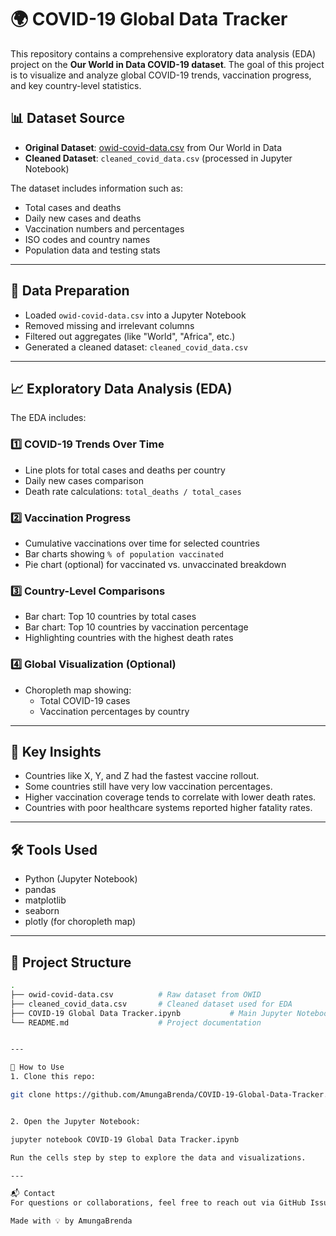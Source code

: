 # 🌍 COVID-19 Global Data Tracker

This repository contains a comprehensive exploratory data analysis (EDA) project on the **Our World in Data COVID-19 dataset**. The goal of this project is to visualize and analyze global COVID-19 trends, vaccination progress, and key country-level statistics.

## 📊 Dataset Source

- **Original Dataset**: [owid-covid-data.csv](https://ourworldindata.org/covid-dataset) from Our World in Data
- **Cleaned Dataset**: `cleaned_covid_data.csv` (processed in Jupyter Notebook)

The dataset includes information such as:
- Total cases and deaths
- Daily new cases and deaths
- Vaccination numbers and percentages
- ISO codes and country names
- Population data and testing stats

---

## 🧹 Data Preparation

- Loaded `owid-covid-data.csv` into a Jupyter Notebook
- Removed missing and irrelevant columns
- Filtered out aggregates (like "World", "Africa", etc.)
- Generated a cleaned dataset: `cleaned_covid_data.csv`

---

## 📈 Exploratory Data Analysis (EDA)

The EDA includes:

### 1️⃣ COVID-19 Trends Over Time
- Line plots for total cases and deaths per country
- Daily new cases comparison
- Death rate calculations: `total_deaths / total_cases`

### 2️⃣ Vaccination Progress
- Cumulative vaccinations over time for selected countries
- Bar charts showing `% of population vaccinated`
- Pie chart (optional) for vaccinated vs. unvaccinated breakdown

### 3️⃣ Country-Level Comparisons
- Bar chart: Top 10 countries by total cases
- Bar chart: Top 10 countries by vaccination percentage
- Highlighting countries with the highest death rates

### 4️⃣ Global Visualization (Optional)
- Choropleth map showing:
  - Total COVID-19 cases
  - Vaccination percentages by country

---

## 🧠 Key Insights

- Countries like X, Y, and Z had the fastest vaccine rollout.
- Some countries still have very low vaccination percentages.
- Higher vaccination coverage tends to correlate with lower death rates.
- Countries with poor healthcare systems reported higher fatality rates.

---

## 🛠️ Tools Used

- Python (Jupyter Notebook)
- pandas
- matplotlib
- seaborn
- plotly (for choropleth map)

---

## 📁 Project Structure

```bash
.
├── owid-covid-data.csv          # Raw dataset from OWID
├── cleaned_covid_data.csv       # Cleaned dataset used for EDA
├── COVID-19 Global Data Tracker.ipynb           # Main Jupyter Notebook with code & visualizations
└── README.md                    # Project documentation


---

📌 How to Use
1. Clone this repo:

git clone https://github.com/AmungaBrenda/COVID-19-Global-Data-Tracker.git


2. Open the Jupyter Notebook:

jupyter notebook COVID-19 Global Data Tracker.ipynb

Run the cells step by step to explore the data and visualizations.

---

📬 Contact
For questions or collaborations, feel free to reach out via GitHub Issues or email me at [breeamunga@gmail.com].

Made with 💡 by AmungaBrenda
